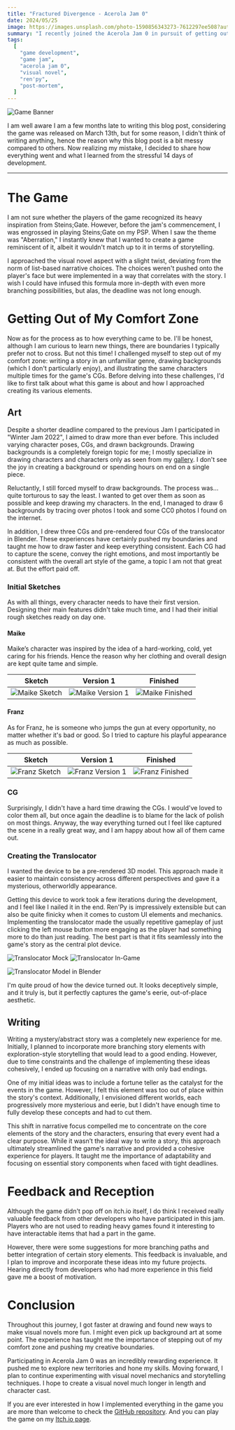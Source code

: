 ```yaml
---
title: "Fractured Divergence - Acerola Jam 0"
date: 2024/05/25
image: https://images.unsplash.com/photo-1590856343273-7612297ee508?auto=format&fit=crop&w=500&h=500&q=30
summary: "I recently joined the Acerola Jam 0 in pursuit of getting out of my comfort zone in certain areas... and it worked really well."
tags:
  [
    "game development",
    "game jam",
    "acerola jam 0",
    "visual novel",
    "ren'py",
    "post-mortem",
  ]
---
```


![Game Banner](https://i.imgur.com/M2LKfT5.png)

I am well aware I am a few months late to writing this blog post, considering the game was released on March 13th, but for some reason, I didn't think of writing anything, hence the reason why this blog post is a bit messy compared to others. Now realizing my mistake, I decided to share how everything went and what I learned from the stressful 14 days of development.

---

# The Game

I am not sure whether the players of the game recognized its heavy inspiration from Steins;Gate. However, before the jam's commencement, I was engrossed in playing Steins;Gate on my PSP. When I saw the theme was "Aberration," I instantly knew that I wanted to create a game reminiscent of it, albeit it wouldn't match up to it in terms of storytelling.

I approached the visual novel aspect with a slight twist, deviating from the norm of list-based narrative choices. The choices weren't pushed onto the player's face but were implemented in a way that correlates with the story. I wish I could have infused this formula more in-depth with even more branching possibilities, but alas, the deadline was not long enough.

# Getting Out of My Comfort Zone

Now as for the process as to how everything came to be. I'll be honest, although I am curious to learn new things, there are boundaries I typically prefer not to cross. But not this time! I challenged myself to step out of my comfort zone: writing a story in an unfamiliar genre, drawing backgrounds (which I don't particularly enjoy), and illustrating the same characters multiple times for the game's CGs. Before delving into these challenges, I'd like to first talk about what this game is about and how I approached creating its various elements.

## Art

Despite a shorter deadline compared to the previous Jam I participated in "Winter Jam 2022", I aimed to draw more than ever before. This included varying character poses, CGs, and drawn backgrounds. Drawing backgrounds is a completely foreign topic for me; I mostly specialize in drawing characters and characters only as seen from my [gallery](/gallery). I don't see the joy in creating a background or spending hours on end on a single piece.

Reluctantly, I still forced myself to draw backgrounds. The process was... quite torturous to say the least. I wanted to get over them as soon as possible and keep drawing my characters. In the end, I managed to draw 6 backgrounds by tracing over photos I took and some CC0 photos I found on the internet.

In addition, I drew three CGs and pre-rendered four CGs of the translocator in Blender. These experiences have certainly pushed my boundaries and taught me how to draw faster and keep everything consistent. Each CG had to capture the scene, convey the right emotions, and most importantly be consistent with the overall art style of the game, a topic I am not that great at. But the effort paid off.

### Initial Sketches

As with all things, every character needs to have their first version. Designing their main features didn't take much time, and I had their initial rough sketches ready on day one.

#### Maike

Maike’s character was inspired by the idea of a hard-working, cold, yet caring for his friends. Hence the reason why her clothing and overall design are kept quite tame and simple.

| Sketch                                            | Version 1                                            | Finished                                            |
| ------------------------------------------------- | ---------------------------------------------------- | --------------------------------------------------- |
| ![Maike Sketch](https://i.imgur.com/VWLZij1m.png) | ![Maike Version 1](https://i.imgur.com/dE5Y48Jm.png) | ![Maike Finished](https://i.imgur.com/yDAWBrAm.png) |

#### Franz

As for Franz, he is someone who jumps the gun at every opportunity, no matter whether it's bad or good. So I tried to capture his playful appearance as much as possible.

| Sketch                                            | Version 1                                            | Finished                                            |
| ------------------------------------------------- | ---------------------------------------------------- | --------------------------------------------------- |
| ![Franz Sketch](https://i.imgur.com/drlsmXSm.png) | ![Franz Version 1](https://i.imgur.com/N7ZfFlYm.png) | ![Franz Finished](https://i.imgur.com/FtAKYpcm.png) |

### CG

Surprisingly, I didn't have a hard time drawing the CGs. I would've loved to color them all, but once again the deadline is to blame for the lack of polish on most things. Anyway, the way everything turned out I feel like captured the scene in a really great way, and I am happy about how all of them came out.

### Creating the Translocator

I wanted the device to be a pre-rendered 3D model. This approach made it easier to maintain consistency across different perspectives and gave it a mysterious, otherworldly appearance.

Getting this device to work took a few iterations during the development, and I feel like I nailed it in the end. Ren'Py is impressively extensible but can also be quite finicky when it comes to custom UI elements and mechanics. Implementing the translocator made the usually repetitive gameplay of just clicking the left mouse button more engaging as the player had something more to do than just reading. The best part is that it fits seamlessly into the game's story as the central plot device.

![Translocator Mock](https://i.imgur.com/Mc6atU1.png)
![Translocator In-Game](https://i.imgur.com/dbam9ff.png)

![Translocator Model in Blender](https://i.imgur.com/a2TsmX0.png)

I'm quite proud of how the device turned out. It looks deceptively simple, and it truly is, but it perfectly captures the game's eerie, out-of-place aesthetic.

## Writing

Writing a mystery/abstract story was a completely new experience for me. Initially, I planned to incorporate more branching story elements with exploration-style storytelling that would lead to a good ending. However, due to time constraints and the challenge of implementing these ideas cohesively, I ended up focusing on a narrative with only bad endings.

One of my initial ideas was to include a fortune teller as the catalyst for the events in the game. However, I felt this element was too out of place within the story's context. Additionally, I envisioned different worlds, each progressively more mysterious and eerie, but I didn't have enough time to fully develop these concepts and had to cut them.

This shift in narrative focus compelled me to concentrate on the core elements of the story and the characters, ensuring that every event had a clear purpose. While it wasn’t the ideal way to write a story, this approach ultimately streamlined the game's narrative and provided a cohesive experience for players. It taught me the importance of adaptability and focusing on essential story components when faced with tight deadlines.

# Feedback and Reception

Although the game didn't pop off on itch.io itself, I do think I received really valuable feedback from other developers who have participated in this jam. Players who are not used to reading heavy games found it interesting to have interactable items that had a part in the game.

However, there were some suggestions for more branching paths and better integration of certain story elements. This feedback is invaluable, and I plan to improve and incorporate these ideas into my future projects. Hearing directly from developers who had more experience in this field gave me a boost of motivation.

# Conclusion

Throughout this journey, I got faster at drawing and found new ways to make visual novels more fun. I might even pick up background art at some point. The experience has taught me the importance of stepping out of my comfort zone and pushing my creative boundaries.

Participating in Acerola Jam 0 was an incredibly rewarding experience. It pushed me to explore new territories and hone my skills. Moving forward, I plan to continue experimenting with visual novel mechanics and storytelling techniques. I hope to create a visual novel much longer in length and character cast.

If you are ever interested in how I implemented everything in the game you are more than welcome to check the [GitHub repository](https://github.com/thejayduck/acerola-0-jam/). And you can play the game on my [Itch.io page](https://thejayduck.itch.io/fractured-divergence).

